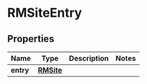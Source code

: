 
# RMSiteEntry

## Properties
Name | Type | Description | Notes
------------ | ------------- | ------------- | -------------
**entry** | [**RMSite**](RMSite.md) |  | 



